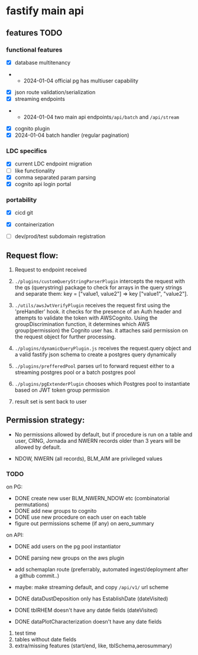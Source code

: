# fastify main api

## features TODO
### functional features
- [x] database multitenancy
- - 2024-01-04 official pg has multiuser capability 
- [x] json route validation/serialization
- [x] streaming endpoints 
- - 2024-01-04 two main api endpoints`/api/batch` and `/api/stream`
- [x] cognito plugin
- [x] 2024-01-04 batch handler (regular pagination)

### LDC specifics
- [x] current LDC endpoint migration
- [ ] like functionality
- [x] comma separated param parsing
- [x] cognito api login portal

### portability
- [x] cicd git
- [x] containerization 
- [ ] dev/prod/test subdomain registration


## Request flow:

1. Request to endpoint received

2. `./plugins/customQueryStringParserPlugin` intercepts the request with the qs (querystring) package to check for arrays in the query strings and separate them: key = ["value1, value2"] => key ["value1", "value2"].

3. `./utils/awsJwtVerifyPlugin` receives the request first using the 'preHandler' hook. it checks for the presence of an Auth header and attempts to validate the token with AWSCognito. Using the groupDiscrimination function, it determines which AWS group(permission) the Cognito user has. it attaches said permission on the request object for further processing.

4. `./plugins/dynamicQueryPlugin.js` receives the request.query object and a valid fastify json schema to create a postgres query dynamically

5. `./plugins/prefferedPool` parses url to forward request either to a streaming postgres pool or a batch postgres pool

6. `./plugins/pgExtenderPlugin` chooses which Postgres pool to instantiate based on JWT token group permission 

7. result set is sent back to user



## Permission strategy: 

- No permissions allowed by default, but if procedure is run on a table and user,
CRNG, Jornada and NWERN records older than 3 years will be allowed by default. 

- NDOW, NWERN (all records), BLM_AIM are privileged values 

### TODO
on PG:
- DONE create new user BLM_NWERN_NDOW etc (combinatorial permutations)
- DONE add new groups to cognito
- DONE use new procedure on each user on each table 
- figure out permissions scheme (if any) on aero_summary

on API:
- DONE add users on the pg pool instantiator
- DONE parsing new groups on the aws plugin
- add schemaplan route (preferrably, automated ingest/deployment after a github commit..)
- maybe: make streaming default, and copy `/api/v1/` url scheme 


- DONE dataDustDeposition only has EstablishDate (dateVisited)
- DONE tblRHEM doesn't have any datde fields (dateVisited)
- DONE dataPlotCharacterization doesn't have any date fields


 1. test time
 2. tables without date fields 
 3. extra/missing features (start/end, like,  tblSchema,aerosummary)


